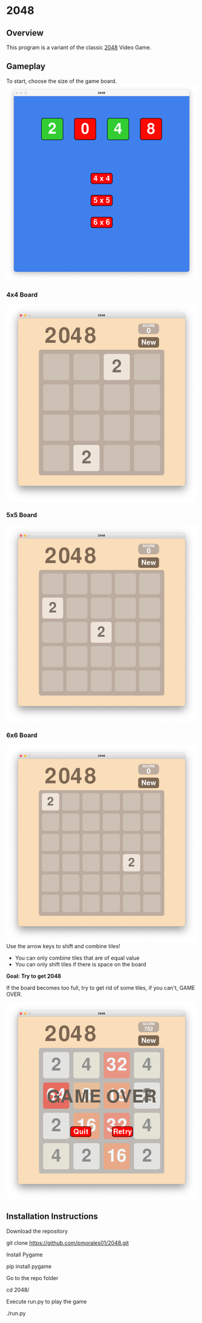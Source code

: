 # 2048
## Overview
This program is a variant of the classic [2048](https://en.wikipedia.org/wiki/2048_(video_game)) Video Game.

## Gameplay
To start, choose the size of the game board.
![Title Screen](images/TitleScreen.png)
### 4x4 Board
![4x4](images/4x4.png)
### 5x5 Board
![5x5](images/5x5.png)
### 6x6 Board
![6x6](images/6x6.png)
Use the arrow keys to shift and combine tiles!
* You can only combine tiles that are of equal value
* You can only shift tiles if there is space on the board

**Goal: Try to get 2048**

If the board becomes too full, try to get rid of some tiles, if you can't, GAME OVER.

![Game Over Pop-up](images/GameOver.png)

## Installation Instructions
Download the repository

git clone https://github.com/pmorales01/2048.git

Install Pygame

pip install pygame

Go to the repo folder

cd 2048/

Execute run.py to play the game

./run.py
